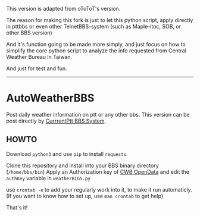 This version is adapted from oToToT's version.

The reason for making this fork is just to let this python script,
apply directly in pttbbs or even other TelnetBBS-system (such as Maple-itoc, SOB, or other BBS version)

And it's function going to be made more simply, 
and just focus on how to simplify the core python script to analyze the info requested from Central Weather Bureau in Taiwan.

And just for test and fun.

***

# AutoWeatherBBS

Post daily weather information on ptt or any other bbs.
This version can be post directly by [CurrrentPtt BBS System](https://github.com/ptt/pttbbs).

## HOWTO

Download `python3` and use `pip` to install `requests`.

Clone this repository and install into your BBS binary directory (`/home/bbs/bin`)
Apply an Authorization key of [CWB OpenData](http://opendata.cwb.gov.tw/) and edit the `authKey` variable in `weatherBIG5.py`

use `crontab -e` to add your regularly work into it, to make it run automaticly.
(If you want to know how to set up, use `man crontab` to get help)

That's it!
